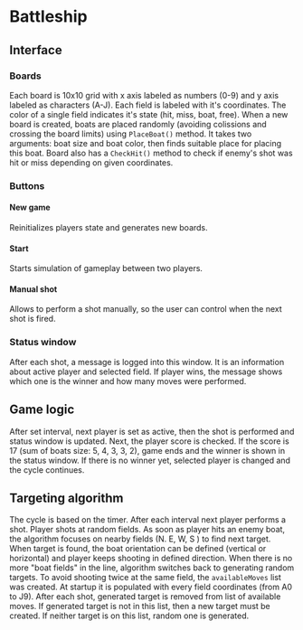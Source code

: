 # Battleship

## Interface
### Boards
Each board is 10x10 grid with x axis labeled as numbers (0-9) and y axis labeled as characters (A-J). Each field is labeled with it's coordinates. The color of a single field indicates it's state (hit, miss, boat, free). When a new board is created, boats are placed randomly (avoiding colissions and crossing the board limits) using `PlaceBoat()` method. It takes two arguments: boat size and boat color, then finds suitable place for placing this boat. Board also has a `CheckHit()` method to check if enemy's shot was hit or miss depending on given coordinates.

### Buttons
#### New game
Reinitializes players state and generates new boards.
#### Start
Starts simulation of gameplay between two players. 
#### Manual shot
Allows to perform a shot manually, so the user can control when the next shot is fired.

### Status window
After each shot, a message is logged into this window. It is an information about active player and selected field. If player wins, the message shows which one is the winner and how many moves were performed.

## Game logic
After set interval, next player is set as active, then the shot is performed and status window is updated. Next, the player score is checked. If the score is 17 (sum of boats size: 5, 4, 3, 3, 2), game ends and the winner is shown in the status window. If there is no winner yet, selected player is changed and the cycle continues.

## Targeting algorithm
The cycle is based on the timer. After each interval next player performs a shot. Player shots at random fields. As soon as player hits an enemy boat, the algorithm focuses on nearby fields (N. E, W, S ) to find next target. When target is found, the boat orientation can be defined (vertical or horizontal) and player keeps shooting in defined direction. When there is no more "boat fields" in the line, algorithm switches back to generating random targets. To avoid shooting twice at the same field, the `availableMoves` list was created. At startup it is populated with every field coordinates (from A0 to J9). After each shot, generated target is removed from list of available moves. If generated target is not in this list, then a new target must be created. If neither target is on this list, random one is generated.
